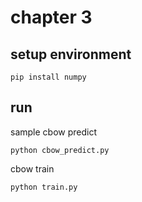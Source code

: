 # chapter 3

## setup environment

```shell
pip install numpy
```

## run

sample cbow predict

```shell
python cbow_predict.py
```

cbow train

```shell
python train.py
```
